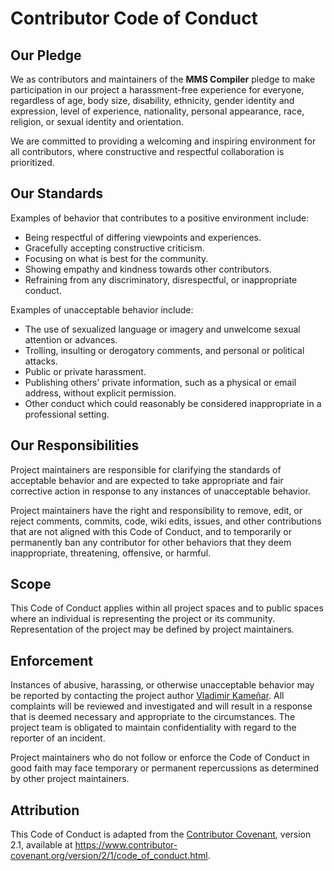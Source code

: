 # Contributor Code of Conduct

## Our Pledge

We as contributors and maintainers of the **MMS Compiler** pledge to make participation in our project a harassment-free experience for everyone, regardless of age, body size, disability, ethnicity, gender identity and expression, level of experience, nationality, personal appearance, race, religion, or sexual identity and orientation.

We are committed to providing a welcoming and inspiring environment for all contributors, where constructive and respectful collaboration is prioritized.

## Our Standards

Examples of behavior that contributes to a positive environment include:

- Being respectful of differing viewpoints and experiences.
- Gracefully accepting constructive criticism.
- Focusing on what is best for the community.
- Showing empathy and kindness towards other contributors.
- Refraining from any discriminatory, disrespectful, or inappropriate conduct.

Examples of unacceptable behavior include:

- The use of sexualized language or imagery and unwelcome sexual attention or advances.
- Trolling, insulting or derogatory comments, and personal or political attacks.
- Public or private harassment.
- Publishing others' private information, such as a physical or email address, without explicit permission.
- Other conduct which could reasonably be considered inappropriate in a professional setting.

## Our Responsibilities

Project maintainers are responsible for clarifying the standards of acceptable behavior and are expected to take appropriate and fair corrective action in response to any instances of unacceptable behavior.

Project maintainers have the right and responsibility to remove, edit, or reject comments, commits, code, wiki edits, issues, and other contributions that are not aligned with this Code of Conduct, and to temporarily or permanently ban any contributor for other behaviors that they deem inappropriate, threatening, offensive, or harmful.

## Scope

This Code of Conduct applies within all project spaces and to public spaces where an individual is representing the project or its community. Representation of the project may be defined by project maintainers.

## Enforcement

Instances of abusive, harassing, or otherwise unacceptable behavior may be reported by contacting the project author [Vladimir Kameñar](https://www.linkedin.com/in/vladimir-kamenar/). All complaints will be reviewed and investigated and will result in a response that is deemed necessary and appropriate to the circumstances. The project team is obligated to maintain confidentiality with regard to the reporter of an incident.

Project maintainers who do not follow or enforce the Code of Conduct in good faith may face temporary or permanent repercussions as determined by other project maintainers.

## Attribution

This Code of Conduct is adapted from the [Contributor Covenant](https://www.contributor-covenant.org), version 2.1, available at https://www.contributor-covenant.org/version/2/1/code_of_conduct.html.
